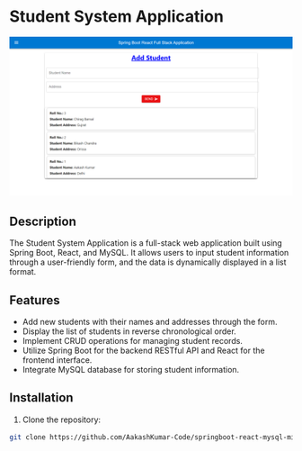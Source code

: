 # Student System Application

![Student System](https://github.com/AakashKumar-Code/springboot-react-mysql-mini_project/blob/master/React-FrontEnd/student-frontend/public/Working_Demo.png?raw=true)


## Description

The Student System Application is a full-stack web application built using Spring Boot, React, and MySQL. It allows users to input student information through a user-friendly form, and the data is dynamically displayed in a list format.

## Features

- Add new students with their names and addresses through the form.
- Display the list of students in reverse chronological order.
- Implement CRUD operations for managing student records.
- Utilize Spring Boot for the backend RESTful API and React for the frontend interface.
- Integrate MySQL database for storing student information.

## Installation

1. Clone the repository:

```bash
git clone https://github.com/AakashKumar-Code/springboot-react-mysql-mini_project

